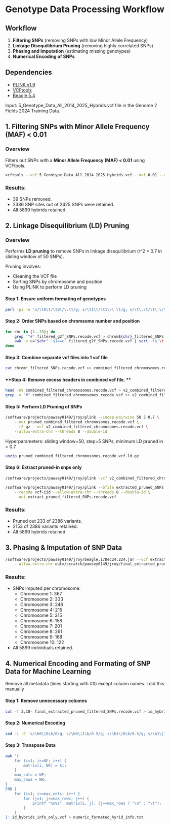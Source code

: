 # Genotype Data Processing Workflow

## **Workflow**
1. **Filtering SNPs** (removing SNPs with low Minor Allele Frequency)
2. **Linkage Disequilibrium Pruning** (removing highly correlated SNPs)
3. **Phasing and Imputation** (estimating missing genotypes)
4. **Numerical Encoding of SNPs**

## **Dependencies**
- [PLINK v1.9](https://www.cog-genomics.org/plink/) 
- [VCFtools](https://vcftools.github.io/)
- [Beagle 5.4](https://faculty.washington.edu/browning/beagle/beagle.html)

Input: 5_Genotype_Data_All_2014_2025_Hybrids.vcf file in the Genome 2 Fields 2024 Training Data.

## 1. Filtering SNPs with Minor Allele Frequency (MAF) < 0.01

### **Overview**
Filters out SNPs with a **Minor Allele Frequency (MAF) < 0.01** using VCFtools.

 
```bash
vcftools --vcf 5_Genotype_Data_All_2014_2025_Hybrids.vcf --maf 0.01 --recode --out filtered_g2f_SNPs.recode.vcf
```

### Results:
- 39 SNPs removed.
- 2386 SNP sites out of 2425 SNPs were retained.
- All 5899 hybrids retained.

## 2. Linkage Disequilibrium (LD) Pruning

### **Overview**
Performs **LD pruning** to remove SNPs in linkage disequilibrium (r^2 > 0.7 in sliding window of 50 SNPs). <br>

Pruning involves:
- Cleaning the VCF file
- Sorting SNPs by chromosome and position
- Using PLINK to perform LD pruning

#### **Step 1: Ensure uniform formating of genotypes**
```bash
perl -pi -e 's/\t0\t/\t0\/\.\t/g; s/\t1\t/\t1\/\.\t/g; s/\t\.\t/\t\.\/\.\t/g; s/\t0\n/\t0\/\.\n/g; s/\t1\n/\t1\/\.\n/g; s/\t\.\n/\t\.\/\.\n/g' filtered_g2f_SNPs.recode.vcf
```

#### **Step 2: Order SNPs based on chromsome number and position**
```bash
for chr in {1..10}; do
    grep '^#' filtered_g2f_SNPs.recode.vcf > chrom${chr}_filtered_SNPs.recode.vcf
    awk -v c="$chr" '$1==c' filtered_g2f_SNPs.recode.vcf | sort -t$'\t' -k2,2n >> chrom${chr}_filtered_SNPs.recode.vcf
done
```

#### **Step 3: Combine separate  vcf files into 1 vcf file**

```bash
cat chrom*_filtered_SNPs.recode.vcf >> combined_filtered_chromosomes.recode.vcf
```

#### **Step 4: Remove excess headers in combined vcf file. **
```bash
head -n9 combined_filtered_chromosomes.recode.vcf > v2_combined_filtered_chromosomes.recode.vcf
grep -v "#" combined_filtered_chromosomes.recode.vcf >> v2_combined_filtered_chromosomes.recode.vcf
```

#### **Step 5: Perform LD Pruning of SNPs**
```bash
/software/projects/pawsey0149/jroy/plink --indep-pairwise 50 5 0.7 \
    --out pruned_combined_filtered_chromosomes.recode.vcf \
    --r2 gz --vcf v2_combined_filtered_chromosomes.recode.vcf \
    --allow-extra-chr --threads 8 --double-id
```
Hyperparameters: sliding window=50, step=5 SNPs, minimum LD pruned in = 0.7 

```bash
unzip pruned_combined_filtered_chromosomes.recode.vcf.ld.gz
```

#### **Step 6: Extract pruned-in snps only**
```bash
/software/projects/pawsey0149/jroy/plink -vcf v2_combined_filtered_chromosomes.recode.vcf --extract pruned_combined_filtered_chromosomes.recode.vcf.prune.in --make-bed --out extracted_pruned_SNPs.recode.vcf --allow-extra-chr --threads 8 --double-id
```

```bash
/software/projects/pawsey0149/jroy/plink --bfile extracted_pruned_SNPs.recode.vcf \
    --recode vcf-iid --allow-extra-chr --threads 8 --double-id \
    --out extract_pruned_filtered_SNPs.recode.vcf
```

### Results:
- Pruned out 233 of 2386 variants.
- 2153 of 2386 variants retained.
- All 5899 hybrids retained.

## 3. Phasing & Imputation of SNP Data
 
```bash
/software/projects/pawsey0149/jroy/beagle.17Dec24.224.jar --vcf extract_pruned_filtered_SNPs.recode.vcf \
    --allow-extra-chr out=/scratch/pawsey0149/jroy/final_extracted_pruned_phased_filtered_SNPs.recode.vcf
```

### Results:
- SNPs imputed per chromosome: 
  - Chromosome 1: 367
  - Chromosome 2: 333
  - Chromosome 3: 246
  - Chromosome 4: 215
  - Chromosome 5: 315
  - Chromosome 6: 158
  - Chromosome 7: 201
  - Chromosome 8: 261
  - Chromosome 9: 168
  - Chromosome 10: 122
- All 5899 individuals retained.

## 4. Numerical Encoding and Formating of SNP Data for Machine Learning

Remove all metadata (lines starting with ##) except column names. I did this manually 

#### **Step 1: Remove unnecessary columns**
```bash
cut -f 3,10- final_extracted_pruned_filtered_SNPs.recode.vcf > id_hybrids_info_only.vcf
```

#### **Step 2: Numerical Encoding**
```bash
sed -i -E 's/\b0\|0\b/0/g; s/\b0\|1\b/0.5/g; s/\b1\|0\b/0.5/g; s/\b1\|1\b/1/g' id_hybrids_info_only.vcf
```

#### **Step 3: Transpose Data** 
```bash
awk '{
    for (i=1; i<=NF; i++) {
        matrix[i, NR] = $i;
    }
    max_cols = NF;
    max_rows = NR;
} 
END {
    for (i=1; i<=max_cols; i++) {
        for (j=1; j<=max_rows; j++) {
            printf "%s%s", matrix[i, j], (j==max_rows ? "\n" : "\t");
        }
    }
}' id_hybrids_info_only.vcf > numeric_formated_hyrid_info.txt
```







